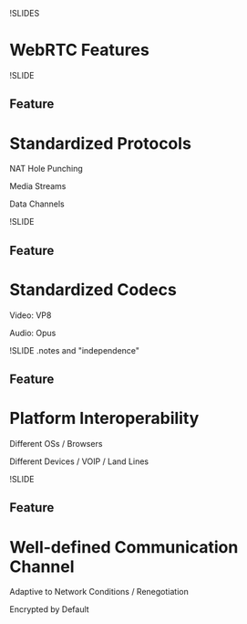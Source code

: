 !SLIDES

# WebRTC Features


!SLIDE

## Feature
# Standardized Protocols

NAT Hole Punching

Media Streams

Data Channels


!SLIDE

## Feature
# Standardized Codecs

Video: VP8

Audio: Opus


!SLIDE
.notes and "independence"

## Feature
# Platform Interoperability

Different OSs / Browsers

Different Devices / VOIP / Land Lines


!SLIDE

## Feature
# Well-defined Communication Channel

Adaptive to Network Conditions / Renegotiation

Encrypted by Default